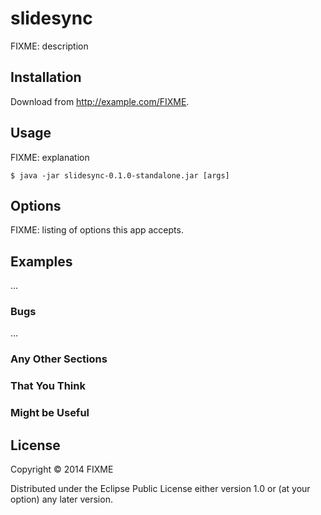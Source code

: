 # slidesync

FIXME: description

## Installation

Download from http://example.com/FIXME.

## Usage

FIXME: explanation

    $ java -jar slidesync-0.1.0-standalone.jar [args]

## Options

FIXME: listing of options this app accepts.

## Examples

...

### Bugs

...

### Any Other Sections
### That You Think
### Might be Useful

## License

Copyright © 2014 FIXME

Distributed under the Eclipse Public License either version 1.0 or (at
your option) any later version.
